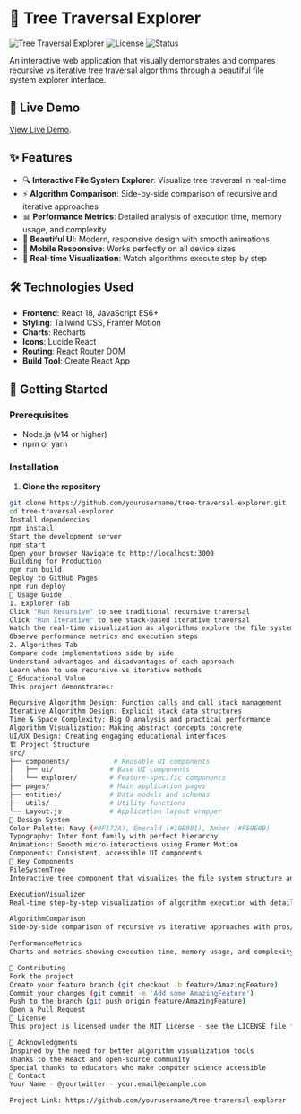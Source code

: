 # 🌳 Tree Traversal Explorer

![Tree Traversal Explorer](https://img.shields.io/badge/React-18.2.0-blue)
![License](https://img.shields.io/badge/license-MIT-green)
![Status](https://img.shields.io/badge/status-active-success)

An interactive web application that visually demonstrates and compares recursive vs iterative tree traversal algorithms through a beautiful file system explorer interface.

## 🚀 Live Demo

[View Live Demo](https://app--tree-traversal-explorer-bcb1302b.base44.app/Explorer).

## ✨ Features

- 🔍 **Interactive File System Explorer**: Visualize tree traversal in real-time
- ⚡ **Algorithm Comparison**: Side-by-side comparison of recursive and iterative approaches
- 📊 **Performance Metrics**: Detailed analysis of execution time, memory usage, and complexity
- 🎨 **Beautiful UI**: Modern, responsive design with smooth animations
- 📱 **Mobile Responsive**: Works perfectly on all device sizes
- 🔄 **Real-time Visualization**: Watch algorithms execute step by step

## 🛠️ Technologies Used

- **Frontend**: React 18, JavaScript ES6+
- **Styling**: Tailwind CSS, Framer Motion
- **Charts**: Recharts
- **Icons**: Lucide React
- **Routing**: React Router DOM
- **Build Tool**: Create React App

## 🚀 Getting Started

### Prerequisites

- Node.js (v14 or higher)
- npm or yarn

### Installation

1. **Clone the repository**
```bash
git clone https://github.com/yourusername/tree-traversal-explorer.git
cd tree-traversal-explorer
Install dependencies
npm install
Start the development server
npm start
Open your browser Navigate to http://localhost:3000
Building for Production
npm run build
Deploy to GitHub Pages
npm run deploy
📖 Usage Guide
1. Explorer Tab
Click "Run Recursive" to see traditional recursive traversal
Click "Run Iterative" to see stack-based iterative traversal
Watch the real-time visualization as algorithms explore the file system
Observe performance metrics and execution steps
2. Algorithms Tab
Compare code implementations side by side
Understand advantages and disadvantages of each approach
Learn when to use recursive vs iterative methods
🎯 Educational Value
This project demonstrates:

Recursive Algorithm Design: Function calls and call stack management
Iterative Algorithm Design: Explicit stack data structures
Time & Space Complexity: Big O analysis and practical performance
Algorithm Visualization: Making abstract concepts concrete
UI/UX Design: Creating engaging educational interfaces
🏗️ Project Structure
src/
├── components/           # Reusable UI components
│   ├── ui/              # Base UI components
│   └── explorer/        # Feature-specific components
├── pages/               # Main application pages
├── entities/            # Data models and schemas
├── utils/               # Utility functions
└── Layout.js            # Application layout wrapper
🎨 Design System
Color Palette: Navy (#0F172A), Emerald (#10B981), Amber (#F59E0B)
Typography: Inter font family with perfect hierarchy
Animations: Smooth micro-interactions using Framer Motion
Components: Consistent, accessible UI components
🔧 Key Components
FileSystemTree
Interactive tree component that visualizes the file system structure and highlights traversal progress.

ExecutionVisualizer
Real-time step-by-step visualization of algorithm execution with detailed metrics.

AlgorithmComparison
Side-by-side comparison of recursive vs iterative approaches with pros/cons analysis.

PerformanceMetrics
Charts and metrics showing execution time, memory usage, and complexity analysis.

🤝 Contributing
Fork the project
Create your feature branch (git checkout -b feature/AmazingFeature)
Commit your changes (git commit -m 'Add some AmazingFeature')
Push to the branch (git push origin feature/AmazingFeature)
Open a Pull Request
📝 License
This project is licensed under the MIT License - see the LICENSE file for details.

🙏 Acknowledgments
Inspired by the need for better algorithm visualization tools
Thanks to the React and open-source community
Special thanks to educators who make computer science accessible
📧 Contact
Your Name - @yourtwitter - your.email@example.com

Project Link: https://github.com/yourusername/tree-traversal-explorer
